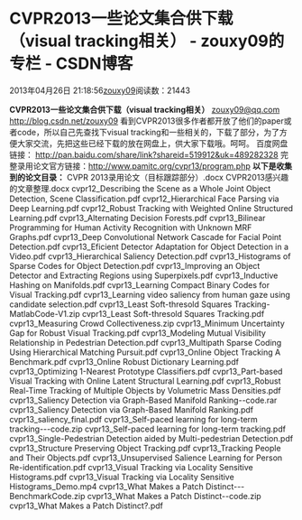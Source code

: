 
# CVPR2013一些论文集合供下载（visual tracking相关） - zouxy09的专栏 - CSDN博客


2013年04月26日 21:18:56[zouxy09](https://me.csdn.net/zouxy09)阅读数：21443


**CVPR2013一些论文集合供下载（visual tracking相关）**
zouxy09@qq.com
http://blog.csdn.net/zouxy09
看到CVPR2013很多作者都开放了他们的paper或者code，所以自己先查找下visual tracking和一些相关的，下载了部分，为了方便大家交流，先把这些已经下载的放在网盘上，供大家下载哦。呵呵。
百度网盘链接：
http://pan.baidu.com/share/link?shareid=519912&uk=489282328
完整录用论文官方链接：http://www.pamitc.org/cvpr13/program.php
**以下是收集到的论文目录：**
CVPR 2013录用论文（目标跟踪部分）.docx
CVPR2013感兴趣的文章整理.docx
cvpr12_Describing the Scene as a Whole Joint Object Detection, Scene Classification.pdf
cvpr12_Hierarchical Face Parsing via Deep Learning.pdf
cvpr12_Robust Tracking with Weighted Online Structured Learning.pdf
cvpr13_Alternating Decision Forests.pdf
cvpr13_Bilinear Programming for Human Activity Recognition with Unknown MRF Graphs.pdf
cvpr13_Deep Convolutional Network Cascade for Facial Point Detection.pdf
cvpr13_Eficient Detector Adaptation for Object Detection in a Video.pdf
cvpr13_Hierarchical Saliency Detection.pdf
cvpr13_Histograms of Sparse Codes for Object Detection.pdf
cvpr13_Improving an Object Detector and Extracting Regions using Superpixels.pdf
cvpr13_Inductive Hashing on Manifolds.pdf
cvpr13_Learning Compact Binary Codes for Visual Tracking.pdf
cvpr13_Learning video saliency from human gaze using candidate selection.pdf
cvpr13_Least Soft-thresold Squares Tracking-MatlabCode-V1.zip
cvpr13_Least Soft-thresold Squares Tracking.pdf
cvpr13_Measuring Crowd Collectiveness.zip
cvpr13_Minimum Uncertainty Gap for Robust Visual Tracking.pdf
cvpr13_Modeling Mutual Visibility Relationship in Pedestrian Detection.pdf
cvpr13_Multipath Sparse Coding Using Hierarchical Matching Pursuit.pdf
cvpr13_Online Object Tracking A Benchmark.pdf
cvpr13_Online Robust Dictionary Learning.pdf
cvpr13_Optimizing 1-Nearest Prototype Classifiers.pdf
cvpr13_Part-based Visual Tracking with Online Latent Structural Learning.pdf
cvpr13_Robust Real-Time Tracking of Multiple Objects by Volumetric Mass Densities.pdf
cvpr13_Saliency Detection via Graph-Based Manifold Ranking--code.rar
cvpr13_Saliency Detection via Graph-Based Manifold Ranking.pdf
cvpr13_saliency_final.pdf
cvpr13_Self-paced learning for long-term tracking---code.zip
cvpr13_Self-paced learning for long-term tracking.pdf
cvpr13_Single-Pedestrian Detection aided by Multi-pedestrian Detection.pdf
cvpr13_Structure Preserving Object Tracking.pdf
cvpr13_Tracking People and Their Objects.pdf
cvpr13_Unsupervised Salience Learning for Person Re-identification.pdf
cvpr13_Visual Tracking via Locality Sensitive Histograms.pdf
cvpr13_Visual Tracking via Locality Sensitive Histograms_Demo.mp4
cvpr13_What Makes a Patch Distinct---BenchmarkCode.zip
cvpr13_What Makes a Patch Distinct--code.zip
cvpr13_What Makes a Patch Distinct?.pdf


